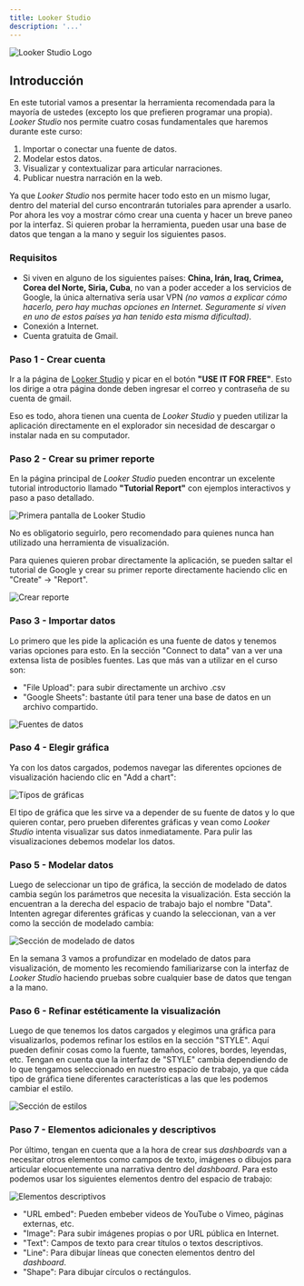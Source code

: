 ```yaml
---
title: Looker Studio
description: '...'
---
```


<span class="title-icon non-material"><img src="/vysimgs/ic_looker_studio.svg" alt="Looker Studio Logo" /></span>

## Introducción

En este tutorial vamos a presentar la herramienta recomendada para la mayoría de ustedes (excepto los que prefieren programar una propia). _Looker Studio_ nos permite cuatro cosas fundamentales que haremos durante este curso:

1. Importar o conectar una fuente de datos.
2. Modelar estos datos.
3. Visualizar y contextualizar para articular narraciones.
4. Publicar nuestra narración en la web.

Ya que _Looker Studio_ nos permite hacer todo esto en un mismo lugar, dentro del material del curso encontrarán tutoriales para aprender a usarlo. Por ahora les voy a mostrar cómo crear una cuenta y hacer un breve paneo por la interfaz. Si quieren probar la herramienta, pueden usar una base de datos que tengan a la mano y seguir los siguientes pasos.

### Requisitos

- Si viven en alguno de los siguientes países: **China, Irán, Iraq, Crimea, Corea del Norte, Siria, Cuba**, no van a poder acceder a los servicios de Google, la única alternativa sería usar VPN _(no vamos a explicar cómo hacerlo, pero hay muchas opciones en Internet. Seguramente si viven en uno de estos países ya han tenido esta misma dificultad)_.
- Conexión a Internet.
- Cuenta gratuita de Gmail.

### Paso 1 - Crear cuenta

Ir a la página de <a href="https://datastudio.google.com/overview" target="_blank"> Looker Studio</a> y picar en el botón **"USE IT FOR FREE"**. Esto los dirige a otra página donde deben ingresar el correo y contraseña de su cuenta de gmail.

Eso es todo, ahora tienen una cuenta de _Looker Studio_ y pueden utilizar la aplicación directamente en el explorador sin necesidad de descargar o instalar nada en su computador.

### Paso 2 - Crear su primer reporte

En la página principal de _Looker Studio_ pueden encontrar un excelente tutorial introductorio llamado **"Tutorial Report"** con ejemplos interactivos y paso a paso detallado.

<img src="/vysimgs/gds-primera-pantalla.jpg" alt="Primera pantalla de Looker Studio" />

No es obligatorio seguirlo, pero recomendado para quienes nunca han utilizado una herramienta de visualización.

Para quienes quieren probar directamente la aplicación, se pueden saltar el tutorial de Google y crear su primer reporte directamente haciendo clic en "Create" -> "Report".

<img src="/vysimgs/gds-crear-reporte.jpg" alt="Crear reporte" />

### Paso 3 - Importar datos

Lo primero que les pide la aplicación es una fuente de datos y tenemos varias opciones para esto. En la sección "Connect to data" van a ver una extensa lista de posibles fuentes. Las que más van a utilizar en el curso son:

- "File Upload": para subir directamente un archivo .csv
- "Google Sheets": bastante útil para tener una base de datos en un archivo compartido.

<img src="/vysimgs/gds-fuentes-datos.jpg" alt="Fuentes de datos" />

### Paso 4 - Elegir gráfica

Ya con los datos cargados, podemos navegar las diferentes opciones de visualización haciendo clic en "Add a chart":

<img src="/vysimgs/gds-graficas.jpg" alt="Típos de gráficas" />

El tipo de gráfica que les sirve va a depender de su fuente de datos y lo que quieren contar, pero prueben diferentes gráficas y vean como _Looker Studio_ intenta visualizar sus datos inmediatamente. Para pulir las visualizaciones debemos modelar los datos.

### Paso 5 - Modelar datos

Luego de seleccionar un tipo de gráfica, la sección de modelado de datos cambia según los parámetros que necesita la visualización. Esta sección la encuentran a la derecha del espacio de trabajo bajo el nombre "Data". Intenten agregar diferentes gráficas y cuando la seleccionan, van a ver como la sección de modelado cambia:

<img src="/vysimgs/gds-seccion-modelado.jpg" alt="Sección de modelado de datos" />

En la semana 3 vamos a profundizar en modelado de datos para visualización, de momento les recomiendo familiarizarse con la interfaz de _Looker Studio_ haciendo pruebas sobre cualquier base de datos que tengan a la mano.

### Paso 6 - Refinar estéticamente la visualización

Luego de que tenemos los datos cargados y elegimos una gráfica para visualizarlos, podemos refinar los estilos en la sección "STYLE". Aquí pueden definir cosas como la fuente, tamaños, colores, bordes, leyendas, etc. Tengan en cuenta que la interfaz de "STYLE" cambia dependiendo de lo que tengamos seleccionado en nuestro espacio de trabajo, ya que cáda tipo de gráfica tiene diferentes características a las que les podemos cambiar el estilo.

<img src="/vysimgs/gds-estilos.jpg" alt="Sección de estilos" />

### Paso 7 - Elementos adicionales y descriptivos

Por último, tengan en cuenta que a la hora de crear sus _dashboards_ van a necesitar otros elementos como campos de texto, imágenes o dibujos para articular elocuentemente una narrativa dentro del _dashboard_. Para esto podemos usar los siguientes elementos dentro del espacio de trabajo:

<img src="/vysimgs/gds-elementos-descriptivos.jpg" alt="Elementos descriptivos" />

- "URL embed": Pueden embeber videos de YouTube o Vimeo, páginas externas, etc.
- "Image": Para subir imágenes propias o por URL pública en Internet.
- "Text": Campos de texto para crear títulos o textos descriptivos.
- "Line": Para dibujar líneas que conecten elementos dentro del _dashboard_.
- "Shape": Para dibujar círculos o rectángulos.
